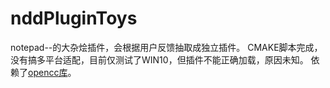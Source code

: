 # nddPluginToys
notepad--的大杂烩插件，会根据用户反馈抽取成独立插件。
CMAKE脚本完成，没有搞多平台适配，目前仅测试了WIN10，但插件不能正确加载，原因未知。
依赖了[opencc库](https://github.com/BYVoid/OpenCC)。
